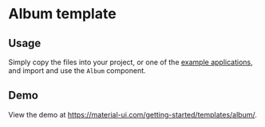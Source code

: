 # Album template

## Usage

Simply copy the files into your project, or one of the [example applications](https://github.com/mui-org/material-ui/tree/next/examples), and import and use the `Album` component.

## Demo

View the demo at https://material-ui.com/getting-started/templates/album/.

